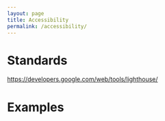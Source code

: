 ```yaml
---
layout: page
title: Accessibility
permalink: /accessibility/
---
```


# Standards

https://developers.google.com/web/tools/lighthouse/

# Examples